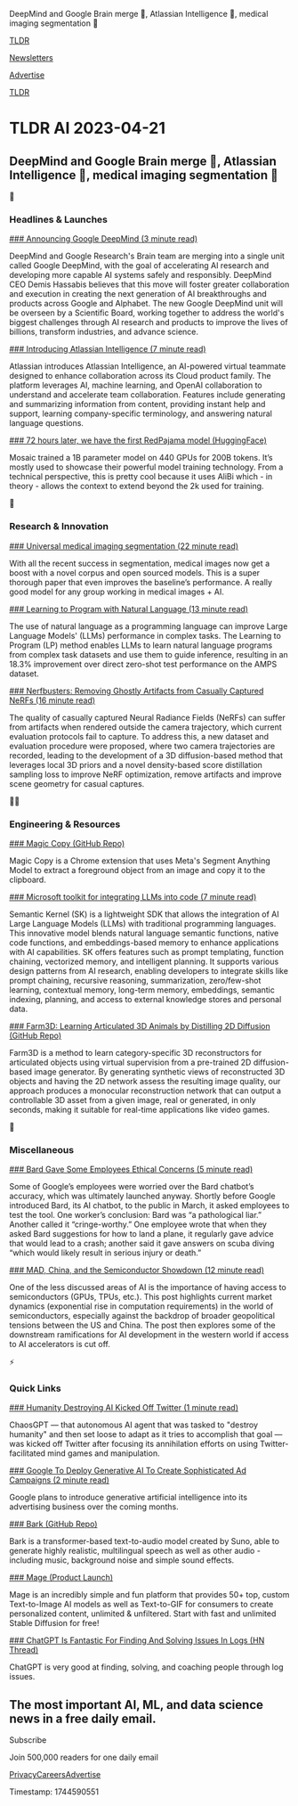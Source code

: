 DeepMind and Google Brain merge 🧠, Atlassian Intelligence 📄, medical imaging segmentation 🏥

[TLDR](/)

[Newsletters](/newsletters)

[Advertise](https://advertise.tldr.tech/)

[TLDR](/)

# TLDR AI 2023-04-21

## DeepMind and Google Brain merge 🧠, Atlassian Intelligence 📄, medical imaging segmentation 🏥

🚀

### Headlines & Launches

[### Announcing Google DeepMind (3 minute read)](https://www.deepmind.com/blog/announcing-google-deepmind?utm_source=tldrai)

DeepMind and Google Research's Brain team are merging into a single unit called Google DeepMind, with the goal of accelerating AI research and developing more capable AI systems safely and responsibly. DeepMind CEO Demis Hassabis believes that this move will foster greater collaboration and execution in creating the next generation of AI breakthroughs and products across Google and Alphabet. The new Google DeepMind unit will be overseen by a Scientific Board, working together to address the world's biggest challenges through AI research and products to improve the lives of billions, transform industries, and advance science.

[### Introducing Atlassian Intelligence (7 minute read)](https://www.atlassian.com/blog/announcements/unleashing-power-of-ai?utm_source=tldrai)

Atlassian introduces Atlassian Intelligence, an AI-powered virtual teammate designed to enhance collaboration across its Cloud product family. The platform leverages AI, machine learning, and OpenAI collaboration to understand and accelerate team collaboration. Features include generating and summarizing information from content, providing instant help and support, learning company-specific terminology, and answering natural language questions.

[### 72 hours later, we have the first RedPajama model (HuggingFace)](https://huggingface.co/mosaicml/mpt-1b-redpajama-200b-dolly?utm_source=tldrai)

Mosaic trained a 1B parameter model on 440 GPUs for 200B tokens. It’s mostly used to showcase their powerful model training technology. From a technical perspective, this is pretty cool because it uses AliBi which - in theory - allows the context to extend beyond the 2k used for training.

🧠

### Research & Innovation

[### Universal medical imaging segmentation (22 minute read)](https://arxiv.org/abs/2304.06131?utm_source=tldrai)

With all the recent success in segmentation, medical images now get a boost with a novel corpus and open sourced models. This is a super thorough paper that even improves the baseline’s performance. A really good model for any group working in medical images + AI.

[### Learning to Program with Natural Language (13 minute read)](https://arxiv.org/abs/2304.10464?utm_source=tldrai)

The use of natural language as a programming language can improve Large Language Models' (LLMs) performance in complex tasks. The Learning to Program (LP) method enables LLMs to learn natural language programs from complex task datasets and use them to guide inference, resulting in an 18.3% improvement over direct zero-shot test performance on the AMPS dataset.

[### Nerfbusters: Removing Ghostly Artifacts from Casually Captured NeRFs (16 minute read)](https://arxiv.org/abs/2304.10532?utm_source=tldrai)

The quality of casually captured Neural Radiance Fields (NeRFs) can suffer from artifacts when rendered outside the camera trajectory, which current evaluation protocols fail to capture. To address this, a new dataset and evaluation procedure were proposed, where two camera trajectories are recorded, leading to the development of a 3D diffusion-based method that leverages local 3D priors and a novel density-based score distillation sampling loss to improve NeRF optimization, remove artifacts and improve scene geometry for casual captures.

👨‍💻

### Engineering & Resources

[### Magic Copy (GitHub Repo)](https://github.com/kevmo314/magic-copy?utm_source=tldrai)

Magic Copy is a Chrome extension that uses Meta's Segment Anything Model to extract a foreground object from an image and copy it to the clipboard.

[### Microsoft toolkit for integrating LLMs into code (7 minute read)](https://github.com/microsoft/semantic-kernel?utm_source=tlrdai)

Semantic Kernel (SK) is a lightweight SDK that allows the integration of AI Large Language Models (LLMs) with traditional programming languages. This innovative model blends natural language semantic functions, native code functions, and embeddings-based memory to enhance applications with AI capabilities. SK offers features such as prompt templating, function chaining, vectorized memory, and intelligent planning. It supports various design patterns from AI research, enabling developers to integrate skills like prompt chaining, recursive reasoning, summarization, zero/few-shot learning, contextual memory, long-term memory, embeddings, semantic indexing, planning, and access to external knowledge stores and personal data.

[### Farm3D: Learning Articulated 3D Animals by Distilling 2D Diffusion (GitHub Repo)](https://farm3d.github.io/?utm_source=tldrai)

Farm3D is a method to learn category-specific 3D reconstructors for articulated objects using virtual supervision from a pre-trained 2D diffusion-based image generator. By generating synthetic views of reconstructed 3D objects and having the 2D network assess the resulting image quality, our approach produces a monocular reconstruction network that can output a controllable 3D asset from a given image, real or generated, in only seconds, making it suitable for real-time applications like video games.

🎁

### Miscellaneous

[### Bard Gave Some Employees Ethical Concerns (5 minute read)](https://archive.ph/uhhl4?utm_source=tldrai)

Some of Google’s employees were worried over the Bard chatbot’s accuracy, which was ultimately launched anyway. Shortly before Google introduced Bard, its AI chatbot, to the public in March, it asked employees to test the tool. One worker’s conclusion: Bard was “a pathological liar.” Another called it “cringe-worthy.” One employee wrote that when they asked Bard suggestions for how to land a plane, it regularly gave advice that would lead to a crash; another said it gave answers on scuba diving “which would likely result in serious injury or death.”

[### MAD, China, and the Semiconductor Showdown (12 minute read)](https://eastwind.substack.com/p/mad-china-and-the-semiconductor-showdown-2ba?utm_source=tldrai)

One of the less discussed areas of AI is the importance of having access to semiconductors (GPUs, TPUs, etc.). This post highlights current market dynamics (exponential rise in computation requirements) in the world of semiconductors, especially against the backdrop of broader geopolitical tensions between the US and China. The post then explores some of the downstream ramifications for AI development in the western world if access to AI accelerators is cut off.

⚡️

### Quick Links

[### Humanity Destroying AI Kicked Off Twitter (1 minute read)](https://futurism.com/the-byte/twitter-suspends-ai-destroy-humanity?utm_source=tldrai)

ChaosGPT — that autonomous AI agent that was tasked to "destroy humanity" and then set loose to adapt as it tries to accomplish that goal — was kicked off Twitter after focusing its annihilation efforts on using Twitter-facilitated mind games and manipulation.

[### Google To Deploy Generative AI To Create Sophisticated Ad Campaigns (2 minute read)](https://archive.ph/Hbeh3?utm_source=tldrai)

Google plans to introduce generative artificial intelligence into its advertising business over the coming months.

[### Bark (GitHub Repo)](https://github.com/suno-ai/bark?utm_source=tldrai)

Bark is a transformer-based text-to-audio model created by Suno, able to generate highly realistic, multilingual speech as well as other audio - including music, background noise and simple sound effects.

[### Mage (Product Launch)](https://www.producthunt.com/posts/mage-4?utm_source=tldrai)

Mage is an incredibly simple and fun platform that provides 50+ top, custom Text-to-Image AI models as well as Text-to-GIF for consumers to create personalized content, unlimited & unfiltered. Start with fast and unlimited Stable Diffusion for free!

[### ChatGPT Is Fantastic For Finding And Solving Issues In Logs (HN Thread)](https://news.ycombinator.com/item?id=35638552?utm_source=tldrai)

ChatGPT is very good at finding, solving, and coaching people through log issues.

## The most important AI, ML, and data science news in a free daily email.

Subscribe

Join 500,000 readers for one daily email

[Privacy](/privacy)[Careers](https://jobs.ashbyhq.com/tldr.tech)[Advertise](/ai/advertise)

Timestamp: 1744590551